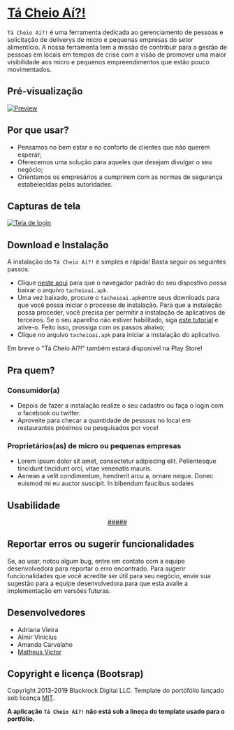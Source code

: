 # [Tá Cheio Aí?!](https://matheusvictor.github.io/tacheio)

`Tá Cheio Aí?!` é uma ferramenta dedicada ao gerenciamento de pessoas e  solicitação de deliverys de micro e pequenas empresas do setor alimentício. A nossa ferramenta tem a missão de contribuir para a gestão de pessoas em locais em tempos de crise com a visão de promover uma maior visibilidade aos micro e pequenos empreendimentos que estão pouco movimentados.

## Pré-visualização

[![Preview](https://i.ibb.co/StpwGQT/preview.png)](https://matheusvictor.github.io/tacheio)

## Por que usar?

* Pensamos no bem estar e no conforto de clientes que não querem esperar;
* Oferecemos uma solução para aqueles que desejam divulgar o seu negócio;
* Orientamos os empresários a cumprirem com as normas de segurança estabelecidas pelas autoridades.

## Capturas de tela

[![Tela de login](https://i.ibb.co/HK0hHmP/phone.png)](https://tocodelab.com/tacheioai/tacheioai2/)


## Download e Instalação

A instalação do `Tá Cheio Aí?!` é simples e rápida! Basta seguir os seguintes passos: 

* Clique [neste aqui](http://tocodelab.com/tacheioai/tacheioai.apk) para que o navegador padrão do seu dispostivo possa baixar o arquivo `tacheioai.apk`.
* Uma vez baixado, procure o `tacheioai.apk`entre seus downloads para que você possa iniciar o processo de instalação. Para que a instalação possa proceder, você precisa per permitir a instalação de aplicativos de terceiros. Se o seu aparelho não estiver habilitado, siga [este tutorial](https://www.tudocelular.com/curiosidade/noticias/n139751/como-instalar-apps-fontes-desconhecidas-android.html) e ative-o. Feito isso, prossiga com os passos abaixo;
* Clique no arquivo `tacheioai.apk` para iniciar a instalação do aplicativo.

Em breve o "Tá Cheio Aí?!" também estará disponível na Play Store!

## Pra quem?

### Consumidor(a)

* Depois de fazer a instalação realize o seu cadastro ou faça o login com o facebook ou twitter.
* Aproveite para checar a quantidade de pessoas no local em restaurantes próximos ou pesquisados por voce!

### Proprietários(as) de micro ou pequenas empresas

* Lorem ipsum dolor sit amet, consectetur adipiscing elit. Pellentesque tincidunt tincidunt orci, vitae venenatis mauris.
* Aenean a velit condimentum, hendrerit arcu a, ornare neque. Donec euismod mi eu auctor suscipit. In bibendum faucibus sodales

## Usabilidade

<p align="center">
  <a href="manual/????">#####</a>
</p>

## Reportar erros ou sugerir funcionalidades

Se, ao usar, notou algum bug, entre em contato com a equipe desenvolvedora para reportar o erro encontrado.
Para sugerir funcionalidades que você acredite ser útil para seu negócio, envie sua sugestão para a equipe desenvolvedora para que esta avalie a implementação em versões futuras.

## Desenvolvedores

* Adriana Vieira
* Almir Vinicius
* Amanda Carvalaho
* [Matheus Victor](https://matheusvictor.github.io/)

## Copyright e licença (Bootsrap)

Copyright 2013-2019 Blackrock Digital LLC. Template do portófólio lançado sob licença [MIT](https://github.com/BlackrockDigital/startbootstrap-freelancer/blob/gh-pages/LICENSE).

**A aplicação `Tá Cheio Aí?!` não está sob a lineça do template usado para o portfólio.**